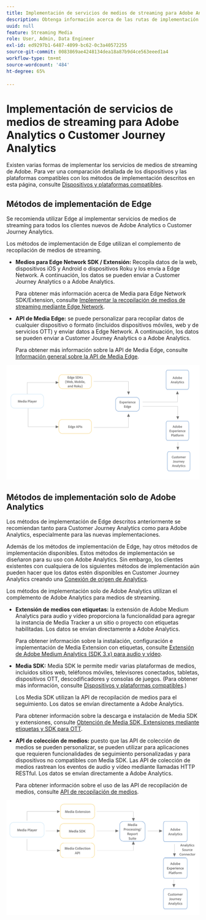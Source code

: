 ```yaml
---
title: Implementación de servicios de medios de streaming para Adobe Analytics o Customer Journey Analytics
description: Obtenga información acerca de las rutas de implementación para los servicios de medios de streaming de Adobe.
uuid: null
feature: Streaming Media
role: User, Admin, Data Engineer
exl-id: ed9297b1-6487-4099-bc62-0c3a40572255
source-git-commit: 0083869ae4248134dea18a87b9d4ce563eeed1a4
workflow-type: tm+mt
source-wordcount: '484'
ht-degree: 65%

---
```


# Implementación de servicios de medios de streaming para Adobe Analytics o Customer Journey Analytics

Existen varias formas de implementar los servicios de medios de streaming de Adobe. Para ver una comparación detallada de los dispositivos y las plataformas compatibles con los métodos de implementación descritos en esta página, consulte [Dispositivos y plataformas compatibles](/help/getting-started/supported-devices.md).

## Métodos de implementación de Edge

Se recomienda utilizar Edge al implementar servicios de medios de streaming para todos los clientes nuevos de Adobe Analytics o Customer Journey Analytics.

Los métodos de implementación de Edge utilizan el complemento de recopilación de medios de streaming.

* **Medios para Edge Network SDK / Extensión:** Recopila datos de la web, dispositivos iOS y Android o dispositivos Roku y los envía a Edge Network. A continuación, los datos se pueden enviar a Customer Journey Analytics o a Adobe Analytics.

  Para obtener más información acerca de Media para Edge Network SDK/Extension, consulte [Implementar la recopilación de medios de streaming mediante Edge Network](/help/implementation/edge/implementation-edge.md).

* **API de Media Edge:** se puede personalizar para recopilar datos de cualquier dispositivo o formato (incluidos dispositivos móviles, web y de servicios OTT) y enviar datos a Edge Network. A continuación, los datos se pueden enviar a Customer Journey Analytics o a Adobe Analytics.

  Para obtener más información sobre la API de Media Edge, consulte [Información general sobre la API de Media Edge](https://developer.adobe.com/cja-apis/docs/endpoints/media-edge/).

![Flujo de trabajo de CJA](assets/streaming-media-edge.png)

## Métodos de implementación solo de Adobe Analytics

Los métodos de implementación de Edge descritos anteriormente se recomiendan tanto para Customer Journey Analytics como para Adobe Analytics, especialmente para las nuevas implementaciones.

Además de los métodos de implementación de Edge, hay otros métodos de implementación disponibles. Estos métodos de implementación se diseñaron para su uso con Adobe Analytics. Sin embargo, los clientes existentes con cualquiera de los siguientes métodos de implementación aún pueden hacer que los datos estén disponibles en Customer Journey Analytics creando una [Conexión de origen de Analytics](https://experienceleague.adobe.com/docs/experience-platform/sources/ui-tutorials/create/adobe-applications/analytics.html?lang=es).

Los métodos de implementación solo de Adobe Analytics utilizan el complemento de Adobe Analytics para medios de streaming.

* **Extensión de medios con etiquetas:** la extensión de Adobe Medium Analytics para audio y vídeo proporciona la funcionalidad para agregar la instancia de Media Tracker a un sitio o proyecto con etiquetas habilitadas. Los datos se envían directamente a Adobe Analytics.

  Para obtener información sobre la instalación, configuración e implementación de Media Extension con etiquetas, consulte [Extensión de Adobe Medium Analytics (SDK 3.x) para audio y vídeo](https://experienceleague.adobe.com/docs/experience-platform/tags/extensions/adobe/media-analytics-3x/overview.html?lang=es).

* **Media SDK:** Media SDK le permite medir varias plataformas de medios, incluidos sitios web, teléfonos móviles, televisores conectados, tabletas, dispositivos OTT, descodificadores y consolas de juegos. (Para obtener más información, consulte [Dispositivos y plataformas compatibles](/help/getting-started/supported-devices.md).)

  Los Media SDK utilizan la API de recopilación de medios para el seguimiento. Los datos se envían directamente a Adobe Analytics.

  Para obtener información sobre la descarga e instalación de Media SDK y extensiones, consulte [Obtención de Media SDK, Extensiones mediante etiquetas y SDK para OTT](/help/getting-started/download-sdks.md).

* **API de colección de medios:** puesto que las API de colección de medios se pueden personalizar, se pueden utilizar para aplicaciones que requieren funcionalidades de seguimiento personalizadas y para dispositivos no compatibles con Media SDK. Las API de colección de medios rastrean los eventos de audio y vídeo mediante llamadas HTTP RESTful. Los datos se envían directamente a Adobe Analytics.

  Para obtener información sobre el uso de las API de recopilación de medios, consulte [API de recopilación de medios](media-collection-api/mc-api-overview.md).


![Flujo de trabajo de Analytics](assets/analytics-implementation.png)

<!--
(Not sure if we need the following paragraph and graphic. Paragraph is somewhat redundant with the intro paragraph of this article)
Choose the implementation method depending on the supported platforms. Some players are not supported by the Media SDKs or the Adobe Experience Platform Media Extensions. The Media Collection APIs provide a way to support those players. For information on supported devices, see [Supported devices and platforms](/help/getting-started/supported-devices.md).

![Media Flow](media-sdk/assets/choose-media-flow2.png)
-->
